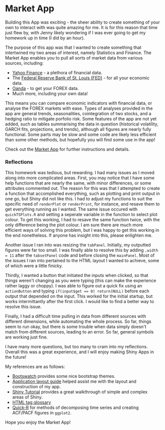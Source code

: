 Market App
===========

Building this App was exciting - the sheer ability to create something of your own to interact with was quite amazing for me. It is for this reason that time just flew by, with Jenny likely wondering if I was ever going to get my homework up in time (I did by an hour).

The purpose of this app was that I wanted to create something that intertwined my two areas of interest, namely Statistics and Finance. The Market App enables you to pull all sorts of market data from various sources, including:

* [Yahoo Finance](https://ca.finance.yahoo.com/) - a plethora of financial data.
* The [Federal Reserve Bank of St. Louis (FED)](http://research.stlouisfed.org/fred2/) - for all your economic data.
* [Oanda](http://www.oanda.com/) - to get your FOREX data.
* Much more, including your own data!

This means you can compare economic indicators with financial data, or analyse the FOREX markets with ease. Types of analyses provided in the app are general trends, seasonalities, cointegration of two stocks, and a hedging ratio to mitigate porfolio risk. Some features of the app are not yet added, such as tables summarising the data in question (historical volatility, GARCH fits, projections, and trends), although all figures are nearly fully functional. Some parts may be slow and some code are likely less efficient than some other methods, but hopefully you will find some use in the app!

Check out the [Market App](https://dustin21.shinyapps.io/MarketApp/) for further instructions and details.

### Reflections
This homework was tedious, but rewarding. I had many issues as I moved along into more complicated areas. First, you may notice that I have some help functions that are nearly the same, with minor differences, or some attributes commented out. The reason for this was that I attempted to create a function that accomplished everything, such as plotting and print output in one go, but Shiny did not like this. I had to adjust my functions to suit the specific need of `renderPlot` or `renderPrint`, for instance, and resave them to get everything running as I wanted. The same issue occured with `quickTSPlots.R` and setting a seperate variable in the function to select plot colour. To get this working, I had to resave the same function twice, with the only difference being the plot colour. I am sure there are much more efficient ways of solving this problem, but I was happy to get this working in the end nonetheless. If anyone has insight into this, please enlighten me.

Another issue I ran into was resizing the `tabPanel`. Initially, my outputted figures were far too small. I was finally able to resolve this by adding `,width = 11` after the `tabsetPanel` code and before closing the `mainPanel`. Most of the issues I ran into pertained to the HTML layout I wanted to achieve, some of which were a little finicky.

Thirdly, I wanted a button that initiated the inputs when clicked, so that things weren't changing as you were typing (this can make the experience rather laggy or choppy). I was able to figure out a quick fix using an `actionButton` and typing `if(input$get == 0) return(NULL)` before each output that depended on the input. This worked for the initial startup, but works intermittantly after the first click. I would like to find a better way to resolve this issue.

Finally, I had a difficult time pulling in data from different sources with different dimensions, while automating the whole process. So far, things seem to run okay, but there is some trouble when data simply doesn't match from different sources, leading to an error. So far, general symbols are working just fine.

I have many more questions, but too many to cram into my reflections. Overall this was a great experience, and I will enjoy making Shiny Apps in the future!

My references are as follows:

* [Bootswatch](http://bootswatch.com/) provides some nice bootstrap themes.
* [Application layout guide](http://shiny.rstudio.com/articles/layout-guide.html) helped assist me with the layout and construction of my app.
* [Shiny Tutorial](http://shiny.rstudio.com/tutorial/lesson1/) provides a great walkthrough of simple and complex areas of Shiny.
* [HTML tag glossary](http://shiny.rstudio.com/articles/tag-glossary.html)
* [Quick-R](http://www.statmethods.net/advstats/timeseries.html) for methods of decomposing time series and creating ACF/PACF figures in `ggplot2`.

Hope you enjoy the Market App!